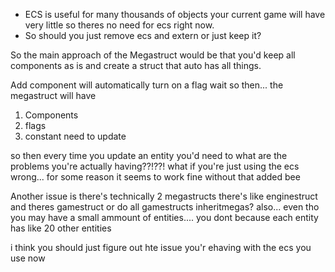 * ECS is useful for many thousands of objects your current game will have very little so theres no need for ecs right now.
* So should you just remove ecs and extern or just keep it?

So the main approach of the Megastruct would be that you'd keep all components as is and create a struct that auto has all things. 

Add component will automatically turn on a flag
wait so then... the megastruct will have
1. Components
2. flags
3. constant need to update

so then every time you update an entity you'd need to 
what are the problems you're actually having??!??! what if you're just using the ecs wrong... for some reason it seems to work fine without that added bee

Another issue is there's technically 2 megastructs there's like enginestruct and theres gamestruct or do all gamestructs inheritmegas?
also... even tho you may have a small ammount of entities.... you dont because each entity has like 20 other entities

i think you should just figure out hte issue you'r ehaving with the ecs you use now

